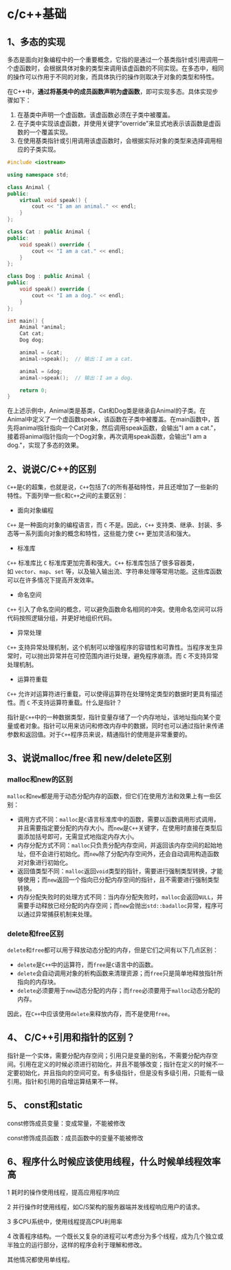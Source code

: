 # c/c++基础

## 1、多态的实现

多态是面向对象编程中的一个重要概念，它指的是通过一个基类指针或引用调用一个虚函数时，会根据具体对象的类型来调用该虚函数的不同实现。在多态中，相同的操作可以作用于不同的对象，而具体执行的操作则取决于对象的类型和特性。

在C++中，**通过将基类中的成员函数声明为虚函数**，即可实现多态。具体实现步骤如下：

1. 在基类中声明一个虚函数。该虚函数必须在子类中被覆盖。
2. 在子类中实现该虚函数，并使用关键字“override”来显式地表示该函数是虚函数的一个覆盖实现。
3. 在使用基类指针或引用调用该虚函数时，会根据实际对象的类型来选择调用相应的子类实现。

```c++
#include <iostream>

using namespace std;

class Animal {
public:
    virtual void speak() {
        cout << "I am an animal." << endl;
    }
};

class Cat : public Animal {
public:
    void speak() override {
        cout << "I am a cat." << endl;
    }
};

class Dog : public Animal {
public:
    void speak() override {
        cout << "I am a dog." << endl;
    }
};

int main() {
    Animal *animal;
    Cat cat;
    Dog dog;

    animal = &cat;
    animal->speak();  // 输出：I am a cat.

    animal = &dog;
    animal->speak();  // 输出：I am a dog.

    return 0;
}
```

在上述示例中，Animal类是基类，Cat和Dog类是继承自Animal的子类。在Animal中定义了一个虚函数speak，该函数在子类中被覆盖。在main函数中，首先将animal指针指向一个Cat对象，然后调用speak函数，会输出"I am a cat."，接着将animal指针指向一个Dog对象，再次调用speak函数，会输出"I am a dog."，实现了多态的效果。

## 2、说说C/C++的区别

`C++`是`C`的超集，也就是说，`C++`包括了`C`的所有基础特性，并且还增加了一些新的特性。下面列举一些`C`和`C++`之间的主要区别：

* 面向对象编程

`C++` 是一种面向对象的编程语言，而 `C` 不是。因此，`C++` 支持类、继承、封装、多态等一系列面向对象的概念和特性，这些能力使 `C++` 更加灵活和强大。

* 标准库

`C++` 标准库比 `C` 标准库更加完善和强大。`C++` 标准库包括了很多容器类，如 `vector`、`map`、`set` 等，以及输入输出流、字符串处理等常用功能。这些库函数可以在许多情况下提高开发效率。

* 命名空间

`C++` 引入了命名空间的概念，可以避免函数命名相同的冲突。使用命名空间可以将代码按照逻辑分组，并更好地组织代码。

* 异常处理

`C++` 支持异常处理机制，这个机制可以增强程序的容错性和可靠性。当程序发生异常时，可以抛出异常并在可控范围内进行处理，避免程序崩溃。而 `C` 不支持异常处理机制。

* 运算符重载

`C++` 允许对运算符进行重载，可以使得运算符在处理特定类型的数据时更具有描述性。而 `C` 不支持运算符重载。什么是指针？

指针是`C++`中的一种数据类型，指针变量存储了一个内存地址，该地址指向某个变量或者对象。指针可以用来访问和修改内存中的数据，同时也可以通过指针来传递参数和返回值。对于`C++`程序员来说，精通指针的使用是非常重要的。

## 3、说说malloc/free 和 new/delete区别

### **malloc和new的区别**

`malloc`和`new`都是用于动态分配内存的函数，但它们在使用方法和效果上有一些区别：

* 调用方式不同：`malloc`是`C`语言标准库中的函数，需要以函数调用形式调用，并且需要指定要分配的内存大小。而`new`是`C++`关键字，在使用时直接在类型后面添加括号即可，无需显式地指定内存大小。
* 内存分配方式不同：`malloc`只负责分配内存空间，并返回该内存空间的起始地址，但不会进行初始化。而`new`除了分配内存空间外，还会自动调用构造函数对对象进行初始化。
* 返回值类型不同：`malloc`返回`void`类型的指针，需要进行强制类型转换，才能够使用；而`new`返回一个指向已分配内存空间的指针，且不需要进行强制类型转换。
* 内存分配失败时的处理方式不同：当内存分配失败时，`malloc`会返回`NULL`，并需要手动释放已经分配的内存空间；而`new`会抛出`std::badalloc`异常，程序可以通过异常捕获机制来处理。

### **delete和free区别**

`delete`和`free`都可以用于释放动态分配的内存，但是它们之间有以下几点区别：

* `delete`是`C++`中的运算符，而`free`是`C`语言中的函数。
* `delete`会自动调用对象的析构函数来清理资源；而`free`只是简单地释放指针所指向的内存块。
* `delete`必须要用于`new`动态分配的内存；而`free`必须要用于`malloc`动态分配的内存。

因此，在`C++`中应该使用`delete`来释放内存，而不是使用`free`。

## 4、 C/C++引用和指针的区别？

指针是一个实体，需要分配内存空间；引用只是变量的别名，不需要分配内存空间。引用在定义的时候必须进行初始化，并且不能够改变；指针在定义的时候不一定要初始化，并且指向的空间可变。有多级指针，但是没有多级引用，只能有一级引用。指针和引用的自增运算结果不一样。

## 5、 const和static

const修饰成员变量：变成常量，不能被修改

const修饰成员函数：成员函数中的变量不能被修改


## 6、程序什么时候应该使用线程，什么时候单线程效率高

1 耗时的操作使用线程，提高应用程序响应

2 并行操作时使用线程，如C/S架构的服务器端并发线程响应用户的请求。

3 多CPU系统中，使用线程提高CPU利用率

4 改善程序结构。一个既长又复杂的进程可以考虑分为多个线程，成为几个独立或半独立的运行部分，这样的程序会利于理解和修改。

其他情况都使用单线程。


